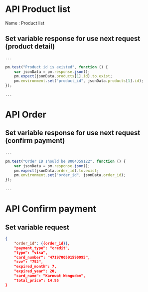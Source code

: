 # API Product list

Name : Product list

## Set variable response for use next request (product detail)

```javascript
...

pm.test("Product id is existed", function () {
    var jsonData = pm.response.json();
    pm.expect(jsonData.products[1].id).to.exist;
    pm.environment.set("product_id", jsonData.products[1].id);
});

...
```

# API Order

## Set variable response for use next request (confirm payment)

```javascript
...

pm.test("Order ID should be 8004359122", function () {
    var jsonData = pm.response.json();
    pm.expect(jsonData.order_id).to.exist;
    pm.environment.set("order_id", jsonData.order_id);
});

...
```

# API Confirm payment

## Set variable request

```json
{
	"order_id": {{order_id}},
	"payment_type": "credit",
	"type": "visa",
	"card_number": "4719700591590995",
	"cvv": "752",
	"expired_month": 7,
	"expired_year": 20,
	"card_name": "Karnwat Wongudom",
	"total_price": 14.95
}
```
